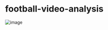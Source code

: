 ﻿# football-video-analysis
![image](https://github.com/user-attachments/assets/43246693-459e-4f19-bc98-d7a4299aa0ba)
